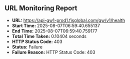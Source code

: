 ## URL Monitoring Report

- **URL:** https://api-gw1-prod1.fisglobal.com/gw/v1/health
- **Start Time:** 2025-08-07T06:59:40.655137
- **End Time:** 2025-08-07T06:59:40.759177
- **Total Time Taken:** 0.10404 seconds
- **HTTP Status Code:** 403
- **Status:** Failure
- **Failure Reason:** HTTP Status Code: 403
